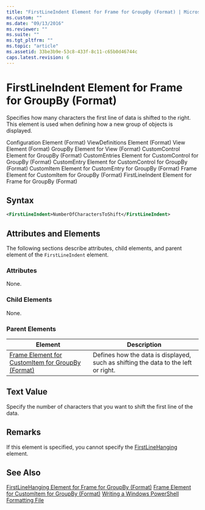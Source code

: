 ```yaml
---
title: "FirstLineIndent Element for Frame for GroupBy (Format) | Microsoft Docs"
ms.custom: ""
ms.date: "09/13/2016"
ms.reviewer: ""
ms.suite: ""
ms.tgt_pltfrm: ""
ms.topic: "article"
ms.assetid: 33be3b9e-53c8-433f-8c11-c65b0d46744c
caps.latest.revision: 6
---
```

# FirstLineIndent Element for Frame for GroupBy (Format)
Specifies how many characters the first line of data is shifted to the right. This element is used when defining how a new group of objects is displayed.

 Configuration Element (Format)
ViewDefinitions Element (Format)
View Element (Format)
GroupBy Element for View (Format)
CustomControl Element for GroupBy (Format)
CustomEntries Element for CustomControl for GroupBy (Format)
CustomEntry Element for CustomControl for GroupBy (Format)
CustomItem Element for CustomEntry for GroupBy (Format)
Frame Element for CustomItem for GroupBy (Format)
FirstLineIndent Element for Frame for GroupBy (Format)

## Syntax

```xml
<FirstLineIndent>NumberOfCharactersToShift</FirstLineIndent>
```

## Attributes and Elements
 The following sections describe attributes, child elements, and parent element of the `FirstLineIndent` element.

### Attributes
 None.

### Child Elements
 None.

### Parent Elements

|Element|Description|
|-------------|-----------------|
|[Frame Element for CustomItem for GroupBy (Format)](./frame-element-for-customitem-for-groupby-format.md)|Defines how the data is displayed, such as shifting the data to the left or right.|

## Text Value
 Specify the number of characters that you want to shift the first line of the data.

## Remarks
 If this element is specified, you cannot specify the [FirstLineHanging](./firstlinehanging-element-for-frame-for-groupby-format.md) element.

## See Also
 [FirstLineHanging Element for Frame for GroupBy (Format)](./firstlinehanging-element-for-frame-for-groupby-format.md)
 [Frame Element for CustomItem for GroupBy (Format)](./frame-element-for-customitem-for-groupby-format.md)
 [Writing a Windows PowerShell Formatting File](./writing-a-windows-powershell-formatting-file.md)
